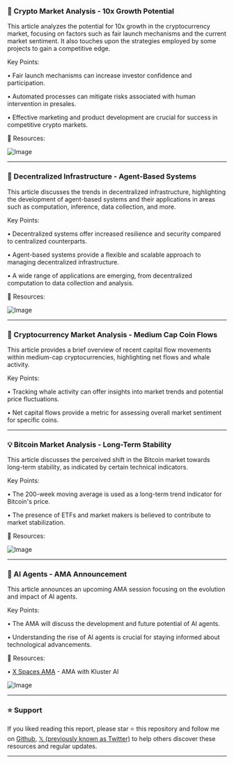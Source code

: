 ### 🚀 Crypto Market Analysis - 10x Growth Potential

This article analyzes the potential for 10x growth in the cryptocurrency market, focusing on factors such as fair launch mechanisms and the current market sentiment.  It also touches upon the strategies employed by some projects to gain a competitive edge.

Key Points:

• Fair launch mechanisms can increase investor confidence and participation.


•  Automated processes can mitigate risks associated with human intervention in presales.


•  Effective marketing and product development are crucial for success in competitive crypto markets.



🔗 Resources:

![Image](https://pbs.twimg.com/ext_tw_video_thumb/1890526641614405632/pu/img/AOfUJTYCvNQynMfw.jpg)


---

### 🤖 Decentralized Infrastructure - Agent-Based Systems

This article discusses the trends in decentralized infrastructure, highlighting the development of agent-based systems and their applications in areas such as computation, inference, data collection, and more.

Key Points:

• Decentralized systems offer increased resilience and security compared to centralized counterparts.


• Agent-based systems provide a flexible and scalable approach to managing decentralized infrastructure.


•  A wide range of applications are emerging, from decentralized computation to data collection and analysis.



🔗 Resources:

![Image](https://pbs.twimg.com/media/Gj2XdxFbkAAy_sW?format=jpg&name=small)


---

### 🤖 Cryptocurrency Market Analysis - Medium Cap Coin Flows

This article provides a brief overview of recent capital flow movements within medium-cap cryptocurrencies, highlighting net flows and whale activity.


Key Points:

•  Tracking whale activity can offer insights into market trends and potential price fluctuations.


•  Net capital flows provide a metric for assessing overall market sentiment for specific coins.



---

### 💡 Bitcoin Market Analysis - Long-Term Stability

This article discusses the perceived shift in the Bitcoin market towards long-term stability, as indicated by certain technical indicators.


Key Points:

• The 200-week moving average is used as a long-term trend indicator for Bitcoin's price.


•  The presence of ETFs and market makers is believed to contribute to market stabilization.



🔗 Resources:

![Image](https://pbs.twimg.com/amplify_video_thumb/1890828698045259776/img/f9E7QxtZJU0YxKWX.jpg)


---

### 🚀 AI Agents - AMA Announcement

This article announces an upcoming AMA session focusing on the evolution and impact of AI agents.

Key Points:

•  The AMA will discuss the development and future potential of AI agents.


•  Understanding the rise of AI agents is crucial for staying informed about technological advancements.



🔗 Resources:

• [X Spaces AMA](https://x.com/i/spaces/1jMJgkNkELqJL…) -  AMA with Kluster AI


![Image](https://pbs.twimg.com/ext_tw_video_thumb/1890824157665116161/pu/img/1l-CthqjFjjkuHXy.jpg)


---

### ⭐️ Support

If you liked reading this report, please star ⭐️ this repository and follow me on [Github](https://github.com/Drix10), [𝕏 (previously known as Twitter)](https://x.com/DRIX_10_) to help others discover these resources and regular updates.

---